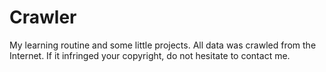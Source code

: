 # Crawler
My learning routine and some little projects.
All data was crawled from the Internet. If it infringed your copyright, do not hesitate to contact me.
